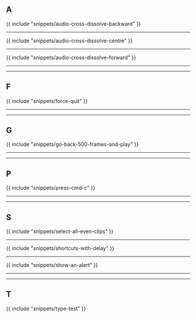 ## A

{{ include "snippets/audio-cross-dissolve-backward" }}

---

{{ include "snippets/audio-cross-dissolve-centre" }}

---

{{ include "snippets/audio-cross-dissolve-forward" }}

---


---

## F

{{ include "snippets/force-quit" }}

---


---

## G

{{ include "snippets/go-back-500-frames-and-play" }}

---


---

## P

{{ include "snippets/press-cmd-c" }}

---


---

## S

{{ include "snippets/select-all-even-clips" }}

---

{{ include "snippets/shortcuts-with-delay" }}

---

{{ include "snippets/show-an-alert" }}

---


---

## T

{{ include "snippets/type-test" }}

